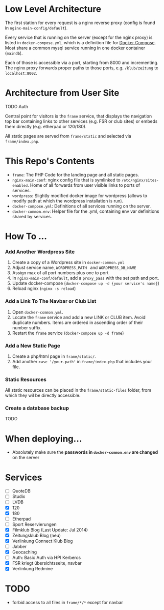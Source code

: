 # Low Level Architecture

The first station for every request is a nginx reverse proxy (config is found in `nginx-main-config/default`).

Every service that is running on the server (except for the nginx proxy) is listed in `docker-compose.yml`, which is a definition file for [Docker Compose](https://docs.docker.com/compose/compose-file/). Most share a common mysql service running in one docker container (`maindb`).

Each of those is accessible via a port, starting from 8000 and incrementing. The nginx proxy forwards proper paths to those ports, e.g. `/klub/zeitung` to `localhost:8002`.

# Architecture from User Site

TODO Auth

Central point for visitors is the `frame` service, that displays the navigation top bar containing links to other services (e.g. FSR or club sites) or embeds them directly (e.g. etherpad or 120/180).

All static pages are served from `frame/static` and selected via `frame/index.php`.

# This Repo's Contents

* `frame`: The PHP Code for the landing page and all static pages.
* `nginx-main-conf`: nginx config file that is symlinked to `/etc/nginx/sites-enabled`. Home of all forwards from user visible links to ports of services.
* `wordpress`: Slightly modified docker image for wordpress (allows to modify path at which the wordpress installation is run).
* `docker-compose.yml`: Definitions of all services running on the server.
* `docker-common.env`: Helper file for the .yml, containing env var definitions shared by services.

# How To ...

### Add Another Wordpress Site

1. Create a copy of a Wordpress site in `docker-common.yml`
2. Adjust service name, `WORDPRESS_PATH ` and `WORDPRESS_DB_NAME`
3. Assign max of all port numbers plus one to port
4. In `nginx-main-conf/default`, add a `proxy_pass` with the set path and port.
6. Update docker-compose (`docker-compose up -d {your service's name}`)
7. Reload nginx (`nginx -s reload`)

### Add a Link To The Navbar or Club List

1. Open `docker-common.yml`.
2. Locate the `frame` service and add a new LINK or CLUB item. Avoid duplicate numbers. Items are ordered in ascending order of their number suffix.
3. Restart the `frame` service (`docker-compose up -d frame`)

### Add a New Static Page

1. Create a php/html page in `frame/static/`.
2. Add another `case '/your-path'` in `frame/index.php` that includes your file.

### Static Resources

All static resources can be placed in the `frame/static-files` folder, from which they wil be directly accessible.

### Create a database backup

TODO

# When deploying...

* Absolutely make sure the **passwords in `docker-common.env` are changed** on the server

# Services

- [ ] QuoteDB
- [ ] Studix
- [ ] LVDB
- [x] 120
- [x] 180
- [ ] Etherpad
- [ ] Sport Reservierungen
- [x] Filmklub Blog (Last Update: Jul 2014)
- [x] Zeitungsklub Blog (neu)
- [x] Verlinkung Connect Klub Blog
- [ ] Jabber
- [x] Geocaching
- [ ] Auth: Basic Auth via HPI Kerberos
- [x] FSR kriegt übersichtsseite, navbar
- [x] Verlinkung Redmine

# TODO
* forbid access to all files in `frame/*/*` except for navbar
